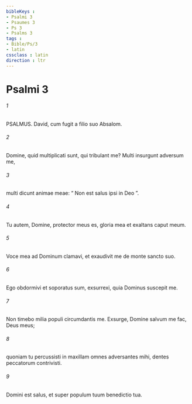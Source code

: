 ```yaml
---
bibleKeys : 
- Psalmi 3
- Psaumes 3
- Ps 3
- Psalms 3
tags : 
- Bible/Ps/3
- latin
cssclass : latin
direction : ltr
---
```


# Psalmi 3

###### 1
PSALMUS. David, cum fugit a filio suo Absalom.
###### 2
Domine, quid multiplicati sunt, qui tribulant me? Multi insurgunt adversum me,
###### 3
multi dicunt animae meae: “ Non est salus ipsi in Deo ”.
###### 4
Tu autem, Domine, protector meus es, gloria mea et exaltans caput meum.
###### 5
Voce mea ad Dominum clamavi, et exaudivit me de monte sancto suo.
###### 6
Ego obdormivi et soporatus sum, exsurrexi, quia Dominus suscepit me.
###### 7
Non timebo milia populi circumdantis me. Exsurge, Domine salvum me fac, Deus meus;
###### 8
quoniam tu percussisti in maxillam omnes adversantes mihi, dentes peccatorum contrivisti.
###### 9
Domini est salus, et super populum tuum benedictio tua.
